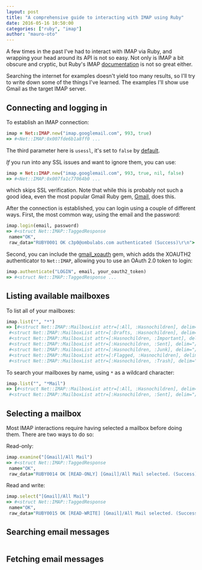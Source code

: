 ```yaml
---
layout: post
title: "A comprehensive guide to interacting with IMAP using Ruby"
date: 2016-05-16 10:50:00
categories: ["ruby", "imap"]
author: "mauro-oto"
---
```


A few times in the past I've had to interact with IMAP via Ruby, and wrapping
your head around its API is not so easy. Not only is IMAP a bit obscure and
cryptic, but Ruby's IMAP [documentation](http://ruby-doc.org/stdlib-2.2.3/libdoc/net/imap/rdoc/Net/IMAP.html)
is not so great either.

Searching the internet for examples doesn't yield too many results, so I'll try
to write down some of the things I've learned. The examples I'll show use
Gmail as the target IMAP server.

<!--more-->

## Connecting and logging in

To establish an IMAP connection:

```ruby
imap = Net::IMAP.new("imap.googlemail.com", 993, true)
=> #<Net::IMAP:0x007fde6b1a8ff0 ...
```

The third parameter here is `usessl`, it's set to `false` by
[default](https://github.com/ruby/ruby/blob/trunk/lib/net/imap.rb#L1065).

_If_ you run into any SSL issues and want to ignore them, you can use:

```ruby
imap = Net::IMAP.new("imap.googlemail.com", 993, true, nil, false)
=> #<Net::IMAP:0x007fa1c77064b0 ...
```

which skips SSL verification. Note that while this is probably not such a good
idea, even the most popular Gmail Ruby gem,
[Gmail](https://github.com/gmailgem/gmail/blob/353ddcc8cc0c5b57ad1d3a412f11365ccc12b7d6/lib/gmail/client/base.rb#L26),
does this.

After the connection is established, you can login using a couple of different
ways. First, the most common way, using the email and the password:

```ruby
imap.login(email, password)
=> #<struct Net::IMAP::TaggedResponse
 name="OK",
 raw_data="RUBY0001 OK c3p0@ombulabs.com authenticated (Success)\r\n">
```

Second, you can include the [gmail_xoauth](https://github.com/nfo/gmail_xoauth)
gem, which adds the XOAUTH2 authenticator to `Net::IMAP`, allowing you to use an
OAuth 2.0 token to login:

```ruby
imap.authenticate("LOGIN", email, your_oauth2_token)
=> #<struct Net::IMAP::TaggedResponse ...
```

## Listing available mailboxes

To list all of your mailboxes:

```ruby
imap.list("", "*")
=> [#<struct Net::IMAP::MailboxList attr=[:All, :Hasnochildren], delim="/", name="[Gmail]/All Mail">,
 #<struct Net::IMAP::MailboxList attr=[:Drafts, :Hasnochildren], delim="/", name="[Gmail]/Drafts">,
 #<struct Net::IMAP::MailboxList attr=[:Hasnochildren, :Important], delim="/", name="[Gmail]/Important">,
 #<struct Net::IMAP::MailboxList attr=[:Hasnochildren, :Sent], delim="/", name="[Gmail]/Sent Mail">,
 #<struct Net::IMAP::MailboxList attr=[:Hasnochildren, :Junk], delim="/", name="[Gmail]/Spam">,
 #<struct Net::IMAP::MailboxList attr=[:Flagged, :Hasnochildren], delim="/", name="[Gmail]/Starred">,
 #<struct Net::IMAP::MailboxList attr=[:Hasnochildren, :Trash], delim="/", name="[Gmail]/Trash">]
```

To search your mailboxes by name, using `*` as a wildcard character:

```ruby
imap.list("", "*Mail")
=> [#<struct Net::IMAP::MailboxList attr=[:All, :Hasnochildren], delim="/", name="[Gmail]/All Mail">,
 #<struct Net::IMAP::MailboxList attr=[:Hasnochildren, :Sent], delim="/", name="[Gmail]/Sent Mail">]
```

## Selecting a mailbox

Most IMAP interactions require having selected a mailbox before doing them.
There are two ways to do so:

Read-only:

```ruby
imap.examine("[Gmail]/All Mail")
=> #<struct Net::IMAP::TaggedResponse
 name="OK",
 raw_data="RUBY0014 OK [READ-ONLY] [Gmail]/All Mail selected. (Success)\r\n">
```

Read and write:

```ruby
imap.select("[Gmail]/All Mail")
=> #<struct Net::IMAP::TaggedResponse
 name="OK",
 raw_data="RUBY0015 OK [READ-WRITE] [Gmail]/All Mail selected. (Success)\r\n">
```

## Searching email messages

```ruby
```


## Fetching email messages

```ruby
```
